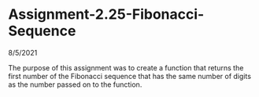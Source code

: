 # Assignment-2.25-Fibonacci-Sequence

8/5/2021

The purpose of this assignment was to create a function that returns the first number of the Fibonacci sequence that has the same number of digits as the number passed on to the function.
